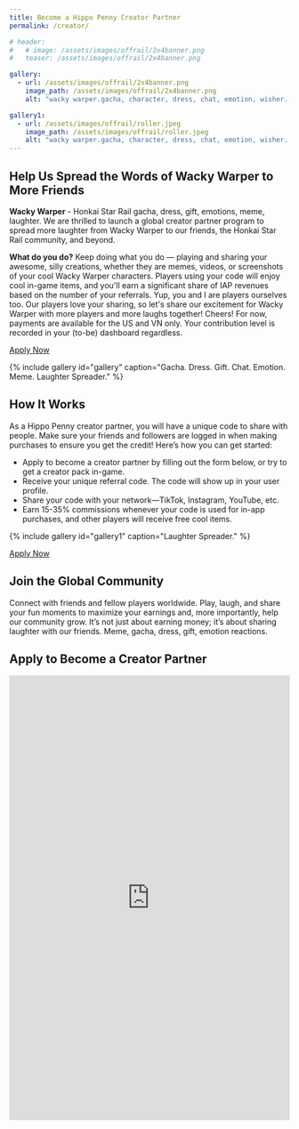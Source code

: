 ```yaml
---
title: Become a Hippo Penny Creator Partner
permalink: /creator/

# header:
#   # image: /assets/images/offrail/2x4banner.png
#   teaser: /assets/images/offrail/2x4banner.png

gallery:
  - url: /assets/images/offrail/2x4banner.png
    image_path: /assets/images/offrail/2x4banner.png
    alt: "wacky warper.gacha, character, dress, chat, emotion, wisher. Top charts in casual game."

gallery1:
  - url: /assets/images/offrail/roller.jpeg
    image_path: /assets/images/offrail/roller.jpeg
    alt: "wacky warper.gacha, character, dress, chat, emotion, wisher. Top charts in casual game."
---
```


## Help Us Spread the Words of Wacky Warper to More Friends

**Wacky Warper** - Honkai Star Rail gacha, dress, gift, emotions, meme, laughter. We are thrilled to launch a global creator partner program to spread more laughter from Wacky Warper to our friends, the Honkai Star Rail community, and beyond. 

**What do you do?** Keep doing what you do — playing and sharing your awesome, silly creations, whether they are memes, videos, or screenshots of your cool Wacky Warper characters. Players using your code will enjoy cool in-game items, and you'll earn a significant share of IAP revenues based on the number of your referrals. Yup, you and I are players ourselves too. Our players love your sharing, so let's share our excitement for Wacky Warper with more players and more laughs together! Cheers! For now, payments are available for the US and VN only. Your contribution level is recorded in your (to-be) dashboard regardless.

<section class="creator-partner-hero">
  <div class="container">
    <div class="row">
      <div class="col-lg-6">
        <a href="#apply" class="btn btn--primary">Apply Now</a>
      </div>
    </div>
  </div>
</section>

{% include gallery id="gallery" caption="Gacha. Dress. Gift. Chat. Emotion. Meme. Laughter Spreader." %}

## How It Works
As a Hippo Penny creator partner, you will have a unique code to share with people. Make sure your friends and followers are logged in when making purchases to ensure you get the credit! Here’s how you can get started:
    
- Apply to become a creator partner by filling out the form below, or try to get a creator pack in-game.
- Receive your unique referral code. The code will show up in your user profile.
- Share your code with your network—TikTok, Instagram, YouTube, etc.
- Earn 15-35% commissions whenever your code is used for in-app purchases, and other players will receive free cool items.

{% include gallery id="gallery1" caption="Laughter Spreader." %}

<section class="creator-partner-hero">
  <div class="container">
    <div class="row">
      <div class="col-lg-6">
        <a href="#apply" class="btn btn--primary">Apply Now</a>
      </div>
    </div>
  </div>
</section>

## Join the Global Community
Connect with friends and fellow players worldwide. Play, laugh, and share your fun moments to maximize your earnings and, more importantly, help our community grow. It’s not just about earning money; it’s about sharing laughter with our friends. Meme, gacha, dress, gift, emotion reactions.


<section id="apply" class="creator-partner-apply">
  <div class="container">
    <h2>Apply to Become a Creator Partner</h2>
    <iframe src="https://forms.gle/WQ389Fp2oafWV5RP8" width="100%" height="800px" frameborder="0" marginheight="0" marginwidth="0">Loading…</iframe>
  </div>
</section>

